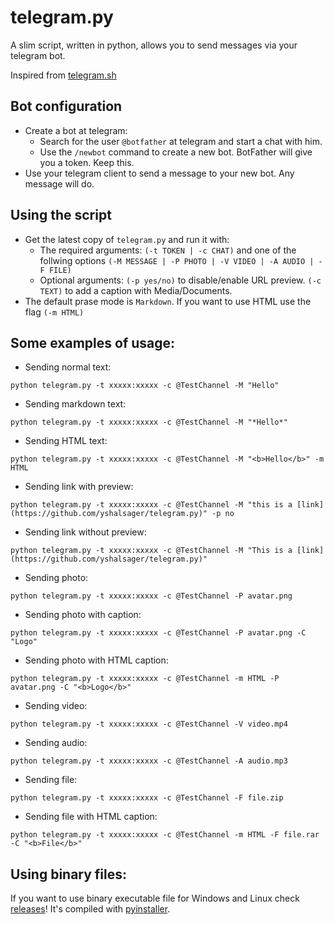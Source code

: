# telegram.py
A slim script, written in python, allows you to send messages via your telegram bot.

Inspired from [telegram.sh](https://github.com/fabianonline/telegram.sh/)

## Bot configuration

* Create a bot at telegram:
  * Search for the user `@botfather` at telegram and start a chat with him.
  * Use the `/newbot` command to create a new bot. BotFather will give you a
    token. Keep this.
* Use your telegram client to send a message to your new bot. Any message
    will do.

## Using the script

* Get the latest copy of `telegram.py` and run it with:
  * The required arguments: `(-t TOKEN | -c CHAT)` and one of the follwing options `(-M MESSAGE | -P PHOTO | -V VIDEO | -A AUDIO | -F FILE)`
  * Optional arguments: `(-p yes/no)` to disable/enable URL preview. `(-c TEXT)` to add a caption with Media/Documents.
* The default prase mode is `Markdown`. If you want to use HTML use the flag `(-m HTML)`

## Some examples of usage:

- Sending normal text:

`python telegram.py -t xxxxx:xxxxx -c @TestChannel -M "Hello"`

- Sending markdown text:

`python telegram.py -t xxxxx:xxxxx -c @TestChannel -M "*Hello*"`

- Sending HTML text:

`python telegram.py -t xxxxx:xxxxx -c @TestChannel -M "<b>Hello</b>" -m HTML`

- Sending link with preview:

`python telegram.py -t xxxxx:xxxxx -c @TestChannel -M "this is a [link](https://github.com/yshalsager/telegram.py)" -p no`

- Sending link without preview:

`python telegram.py -t xxxxx:xxxxx -c @TestChannel -M "This is a [link](https://github.com/yshalsager/telegram.py)"`

- Sending photo:

`python telegram.py -t xxxxx:xxxxx -c @TestChannel -P avatar.png`

- Sending photo with caption:

`python telegram.py -t xxxxx:xxxxx -c @TestChannel -P avatar.png -C "Logo"`

- Sending photo with HTML caption:

`python telegram.py -t xxxxx:xxxxx -c @TestChannel -m HTML -P avatar.png -C "<b>Logo</b>"`

- Sending video:

`python telegram.py -t xxxxx:xxxxx -c @TestChannel -V video.mp4`

- Sending audio:

`python telegram.py -t xxxxx:xxxxx -c @TestChannel -A audio.mp3`

- Sending file:

`python telegram.py -t xxxxx:xxxxx -c @TestChannel -F file.zip`

- Sending file with HTML caption:

`python telegram.py -t xxxxx:xxxxx -c @TestChannel -m HTML -F file.rar -C "<b>File</b>"`

## Using binary files:

If you want to use binary executable file for Windows and Linux check [releases](https://github.com/yshalsager/telegram.py/releases)! It's compiled with [pyinstaller](https://www.pyinstaller.org/).
